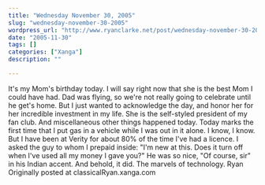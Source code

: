 ```yaml
---
title: "Wednesday November 30, 2005"
slug: "wednesday-november-30-2005"
wordpress_url: "http://www.ryanclarke.net/post/wednesday-november-30-2005/"
date: "2005-11-30"
tags: []
categories: ["Xanga"]
description: ""

---
```


It's my Mom's birthday today. I will say right now that she is the best Mom I could have had. Dad was flying, so we're not really going to celebrate until he get's home. But I just wanted to acknowledge the day, and honor her for her incredible investment in my life. She is the self-styled president of my fan club.
 And miscellaneous other things happened today.
 Today marks the first time that I put gas in a vehicle while I was out in it alone. I know, I know. But I have been at Verity for about 80% of the time I've had a licence. I asked the guy to whom I prepaid inside: "I'm new at this. Does it turn off when I've used all my money I gave you?" He was so nice, "Of course, sir" in his Indian accent. And behold, it did. The marvels of technology.
 Ryan
Originally posted at classicalRyan.xanga.com
